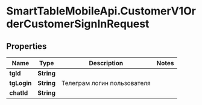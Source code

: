 # SmartTableMobileApi.CustomerV1OrderCustomerSignInRequest

## Properties

Name | Type | Description | Notes
------------ | ------------- | ------------- | -------------
**tgId** | **String** |  | 
**tgLogin** | **String** | Телеграм логин пользователя | 
**chatId** | **String** |  | 


